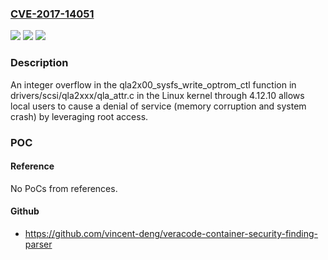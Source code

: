 ### [CVE-2017-14051](https://cve.mitre.org/cgi-bin/cvename.cgi?name=CVE-2017-14051)
![](https://img.shields.io/static/v1?label=Product&message=n%2Fa&color=blue)
![](https://img.shields.io/static/v1?label=Version&message=n%2Fa&color=blue)
![](https://img.shields.io/static/v1?label=Vulnerability&message=n%2Fa&color=brighgreen)

### Description

An integer overflow in the qla2x00_sysfs_write_optrom_ctl function in drivers/scsi/qla2xxx/qla_attr.c in the Linux kernel through 4.12.10 allows local users to cause a denial of service (memory corruption and system crash) by leveraging root access.

### POC

#### Reference
No PoCs from references.

#### Github
- https://github.com/vincent-deng/veracode-container-security-finding-parser

